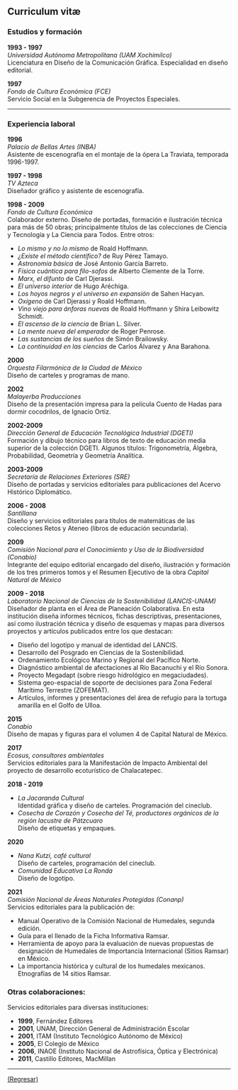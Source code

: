 ## Curriculum vitæ

### Estudios y formación

**1993 - 1997** <br>
_Universidad Autónoma Metropolitana (UAM Xochimilco)_ <br> Licenciatura en Diseño de la Comunicación Gráfica. Especialidad en diseño editorial.

**1997** <br>
_Fondo de Cultura Económica (FCE)_ <br>
Servicio Social en la Subgerencia de Proyectos Especiales.

---

### Experiencia laboral

**1996** <br>
_Palacio de Bellas Artes (INBA)_ <br>
Asistente de escenografía en el montaje de la ópera La Traviata, temporada 1996-1997.

**1997 - 1998** <br>
_TV Azteca_ <br>
Diseñador gráfico y asistente de escenografía.

**1998 - 2009** <br>
_Fondo de Cultura Económica_ <br>
Colaborador externo. Diseño de portadas, formación e ilustración técnica para más de 50 obras; principalmente títulos de las colecciones de Ciencia y Tecnología y La Ciencia para Todos. Entre otros:

-	_Lo mismo y no lo mismo_ de Roald Hoffmann.
-	_¿Existe el método científico?_ de Ruy Pérez Tamayo.
-	_Astronomía básica_ de José Antonio García Barreto.
-	_Física cuántica para filo-sofos_ de Alberto Clemente de la Torre.
-	_Marx, el difunto_ de Carl Djerassi.
-	_El universo interior_ de Hugo Aréchiga.
-	_Los hoyos negros y el universo en expansión_  de Sahen Hacyan.
-	_Oxígeno_ de Carl Djerassi y Roald Hoffmann.
-	_Vino viejo para ánforas nuevas_ de Roald Hoffmann y Shira Leibowitz Schmidt.
-	_El ascenso de la ciencia_ de Brian L. Silver.
-	_La mente nueva del emperador_ de Roger Penrose.
-	_Las sustancias de los sueños_ de Simón Brailowsky.
-	_La continuidad en las ciencias_ de Carlos Álvarez y Ana Barahona.

**2000** <br>
_Orquesta Filarmónica de la Ciudad de México_ <br>
Diseño de carteles y programas de mano.

**2002** <br>
_Malayerba Producciones_ <br>
Diseño de la presentación impresa para la película Cuento de Hadas para dormir cocodrilos, de Ignacio Ortiz.

**2002-2009** <br>
_Dirección General de Educación Tecnológica Industrial (DGETI)_ <br>
Formación y dibujo técnico para libros de texto de educación media superior de la colección DGETI. Algunos  títulos: Trigonometría, Álgebra, Probabilidad, Geometría y Geometría Analítica.

**2003-2009** <br>
_Secretaría de Relaciones Exteriores (SRE)_ <br>
Diseño de portadas y servicios editoriales para publicaciones del Acervo Histórico Diplomático.

**2006 - 2008** <br>
_Santillana_ <br>
Diseño y servicios editoriales para títulos de matemáticas de las colecciones Retos y Ateneo (libros de educación secundaria).

**2009** <br>
_Comisión Nacional para el Conocimiento y Uso de la Biodiversidad (Conabio)_ <br>
Integrante del equipo editorial encargado del diseño, ilustración y formación de  los tres primeros tomos y el Resumen Ejecutivo de la obra _Capital Natural de México_
<!-- <a href="https://www.biodiversidad.gob.mx/pais/capitalNatMex.html" target="_blank">(visitar sitio)</a>.-->

**2009 - 2018** <br>
_Laboratorio Nacional de Ciencias de la Sostenibilidad (LANCIS-UNAM)_ <br>
Diseñador de planta en el Área de Planeación Colaborativa. En esta institución diseña informes técnicos, fichas descriptivas, presentaciones, así como ilustración técnica y diseño de esquemas y mapas para diversos proyectos y artículos publicados entre los que destacan:

-	Diseño del logotipo y manual de identidad del LANCIS.
-	Desarrollo del Posgrado en Ciencias de la Sostenibilidad.
-	Ordenamiento Ecológico Marino y Regional del Pacífico Norte.
-	Diagnóstico ambiental de afectaciones al Río Bacanuchi y el Río Sonora.
-	Proyecto Megadapt (sobre riesgo hidrológico en megaciudades).
-	Sistema geo-espacial de soporte de decisiones para Zona Federal Marítimo Terrestre (ZOFEMAT).
-	Artículos, informes y presentaciones del área de refugio para la tortuga amarilla en el Golfo de Ulloa.

**2015** <br>
_Conabio_ <br>
Diseño de mapas y figuras para el volumen 4 de Capital Natural de México.

**2017** <br>
_Ecosus, consultores ambientales_ <br>
Servicios editoriales para la Manifestación de Impacto Ambiental del proyecto de desarrollo ecoturístico de Chalacatepec.

**2018 - 2019**
-	_La Jacaranda Cultural_ <br>
  Identidad gráfica y diseño de carteles. Programación del cineclub.
-	_Cosecha de Corazón y Cosecha del Té, productores orgánicos de la región lacustre de Pátzcuaro_ <br>
  Diseño de etiquetas y empaques.

**2020** <br>
- _Nana Kutzi, café cultural_ <br>
Diseño de carteles, programación del cineclub.
- _Comunidad Educativa La Ronda_ <br>
Diseño de logotipo.

**2021** <br>
_Comisión Nacional de Áreas Naturales Protegidas (Conanp)_ <br>
Servicios editoriales para la publicación de:

-	Manual Operativo de la Comisión Nacional de Humedales, segunda edición.
-	Guía para el llenado de la Ficha Informativa Ramsar.
-	Herramienta de apoyo para la evaluación de nuevas propuestas de designación de Humedales de Importancia Internacional (Sitios Ramsar) en México.
-	La importancia histórica y cultural de los humedales mexicanos. Etnografías de 14 sitios Ramsar.


### Otras colaboraciones:

Servicios editoriales para diversas instituciones:

-	**1999**, Fernández Editores
-	**2001**, UNAM, Dirección General de Administración Escolar
-	**2001**, ITAM (Instituto Tecnológico Autónomo de México)
-	**2005**, El Colegio de México
-	**2006**, INAOE (Instituto Nacional de Astrofísica, Óptica y Electrónica)
-	**2011**, Castillo Editores, MacMillan

---


[(Regresar)](./index.md)
